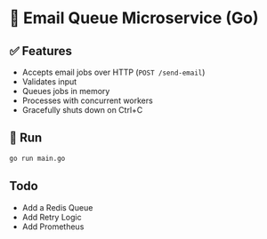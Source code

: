 # 📧 Email Queue Microservice (Go)

## ✅ Features

- Accepts email jobs over HTTP (`POST /send-email`)
- Validates input
- Queues jobs in memory
- Processes with concurrent workers
- Gracefully shuts down on Ctrl+C

## 🚀 Run

```bash
go run main.go
```


## Todo
- Add a Redis Queue
- Add Retry Logic
- Add Prometheus



